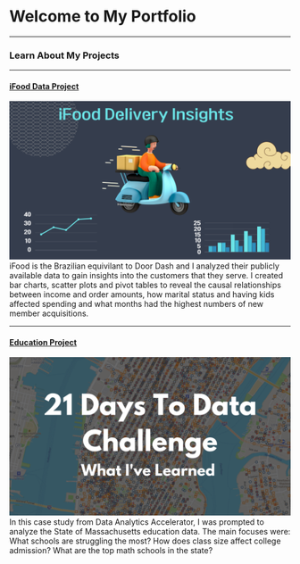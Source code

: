 # Welcome to My Portfolio

---

### Learn About My Projects

---
#### [iFood Data Project](https://www.linkedin.com/pulse/uncovering-flavorful-insights-data-analysis-ifood-trends-kenny-dunn-nkjqc%3FtrackingId=KYmY6YsbRP6VGcBoKigFXg%253D%253D/?trackingId=KYmY6YsbRP6VGcBoKigFXg%3D%3D)
[<img src="images/iFood.png?raw=true"/>](https://www.linkedin.com/pulse/uncovering-flavorful-insights-data-analysis-ifood-trends-kenny-dunn-nkjqc%3FtrackingId=KYmY6YsbRP6VGcBoKigFXg%253D%253D/?trackingId=KYmY6YsbRP6VGcBoKigFXg%3D%3D)
iFood is the Brazilian equivilant to Door Dash and I analyzed their publicly available data to gain insights into the customers that they serve.  I created bar charts, scatter plots and pivot tables to reveal the causal relationships between income and order amounts, how marital status and having kids affected spending and what months had the highest numbers of new member acquisitions.  


---
#### [Education Project](https://www.loom.com/share/c79e0210b5394b15ab0984b0cc0bc984)
[<img src="images/21 Days To Data Challenge What I've Learned Cover.png?raw=true"/>](https://www.linkedin.com/pulse/what-i-learned-21-days-data-avery-smith)
In this case study from Data Analytics Accelerator, I was prompted to analyze the State of Massachusetts education data. The main focuses were:
What schools are struggling the most?
How does class size affect college admission?
What are the top math schools in the state? 







